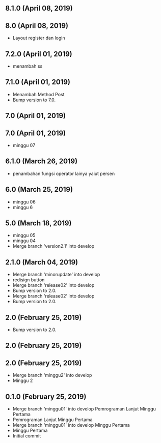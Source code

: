 ## 8.1.0 (April 08, 2019)


## 8.0 (April 08, 2019)
  - Layout register dan login

## 7.2.0 (April 01, 2019)
  - menambah ss

## 7.1.0 (April 01, 2019)
  - Menambah Method Post
  - Bump version to 7.0.

## 7.0 (April 01, 2019)


## 7.0 (April 01, 2019)
  - minggu 07

## 6.1.0 (March 26, 2019)
  - penambahan fungsi operator lainya yaiut persen

## 6.0 (March 25, 2019)
  - minggu 06
  - minggu 6

## 5.0 (March 18, 2019)
  - minggu 05
  - minggu 04
  - Merge branch 'version2.1' into develop

## 2.1.0 (March 04, 2019)
  - Merge branch 'minorupdate' into develop
  - redisign button
  - Merge branch 'release02' into develop
  - Bump version to 2.0.
  - Merge branch 'release02' into develop
  - Bump version to 2.0.

## 2.0 (February 25, 2019)
  - Bump version to 2.0.

## 2.0 (February 25, 2019)


## 2.0 (February 25, 2019)
  - Merge branch 'minggu2' into develop
  - Minggu 2

## 0.1.0 (February 25, 2019)
  - Merge branch 'minggu01' into develop Pemrograman Lanjut Minggu Pertama
  - Pemrograman Lanjut Minggu Pertama
  - Merge branch 'minggu01' into develop Minggu Pertama
  - Minggu Pertama
  - Initial commit

